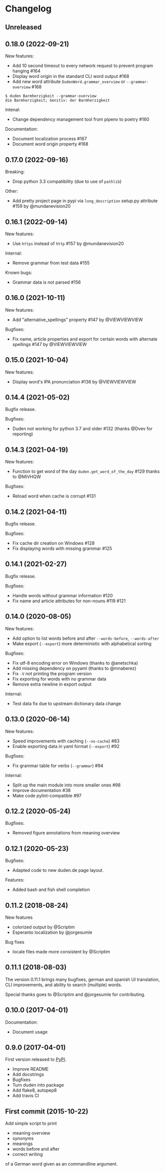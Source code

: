 # Changelog

## Unreleased

## 0.18.0 (2022-09-21)

New features:

* Add 10 second timeout to every network request to prevent program hanging #164
* Display word origin in the standard CLI word output #168
* Add new word attribute `DudenWord.grammar_overview` or `--grammar-overview` #168

```console
$ duden Barmherzigkeit --grammar-overview
die Barmherzigkeit; Genitiv: der Barmherzigkeit
```

Intenal:

* Change dependency management tool from pipenv to poetry #160

Documentation:

* Document localization process #167
* Document word origin property #168

## 0.17.0 (2022-09-16)

Breaking:

* Drop python 3.3 compatibility (due to use of `pathlib`)

Other:

* Add pretty project page in pypi via `long_description` setup.py attribute #159 by @mundanevision20

## 0.16.1 (2022-09-14)

New features:

* Use `https` instead of `http` #157 by @mundanevision20

Internal:

* Remove grammar from test data #155

Known bugs:

* Grammar data is not parsed #156

## 0.16.0 (2021-10-11)

New features:

* Add "alternative_spellings" property #147 by @VIEWVIEWVIEW

Bugfixes:

* Fix name, article properties and export for certain words with alternate spellings #147 by @VIEWVIEWVIEW

## 0.15.0 (2021-10-04)

New features:

* Display word's IPA pronunciation #136 by @VIEWVIEWVIEW

## 0.14.4 (2021-05-02)

Bugfix release.

Bugfixes:

* Duden not working for python 3.7 and older #132 (thanks @Dvev for reporting)

## 0.14.3 (2021-04-19)

New features:

* Function to get word of the day `duden.get_word_of_the_day` #129 thanks to @MiVHQW

Bugfixes:

* Reload word when cache is corrupt #131

## 0.14.2 (2021-04-11)

Bugfix release.

Bugfixes:

* Fix cache dir creation on Windows #128
* Fix displaying words with missing grammar #125

## 0.14.1 (2021-02-27)

Bugfix release.

Bugfixes:

* Handle words without grammar information #120
* Fix name and article attributes for non-nouns #119 #121

## 0.14.0 (2020-08-05)

New features:

* Add option to list words before and after `--words-before`, `--words-after`
* Make export (`--export`) more deterministic with alphabetical sorting

Bugfixes:

* Fix utf-8 encoding error on Windows (thanks to @anetschka)
* Add missing dependency on pyyaml (thanks to @mnaberez)
* Fix `-V` not printing the program version
* Fix exporting for words with no grammar data
* Remove extra newline in export output

Internal:

* Test data fix due to upstream dictionary data change

## 0.13.0 (2020-06-14)

New features:

* Speed improvements with caching (`--no-cache`) #83
* Enable exporting data in yaml format (`--export`) #92

Bugfixes:

* Fix grammar table for verbs (`--grammar`) #94

Internal:

* Split up the main module into more smaller ones #98
* Improve documentation #38
* Make code pylint-compatible #97

## 0.12.2 (2020-05-24)

Bugfixes:

* Removed figure annotations from meaning overview

## 0.12.1 (2020-05-23)

Bugfixes:

* Adapted code to new duden.de page layout.

Features:

* Added bash and fish shell completion

## 0.11.2 (2018-08-24)

New features

* colorized output by @Scriptim
* Esperanto localization by @jorgesumle

Bug fixes

* locale files made more consistent by @Scriptim

## 0.11.1 (2018-08-03)

The version 0.11.1 brings many bugfixes, german and spanish UI translation, CLI improvements, and ability to search (multiple) words.

Special thanks goes to @Scriptim and @jorgesumle for contributing.

## 0.10.0 (2017-04-01)

Documentation:

* Document usage

## 0.9.0 (2017-04-01)

First version released to [PyPI](https://pypi.org/project/duden/).

* Improve README
* Add docstrings
* Bugfixes
* Turn duden into package
* Add flake8, autopep8
* Add travis CI

## First commit (2015-10-22)

Add simple script to print

* meaning overview
* synonyms
* meanings
* words before and after
* correct writing

of a German word given as an commandline argument.
